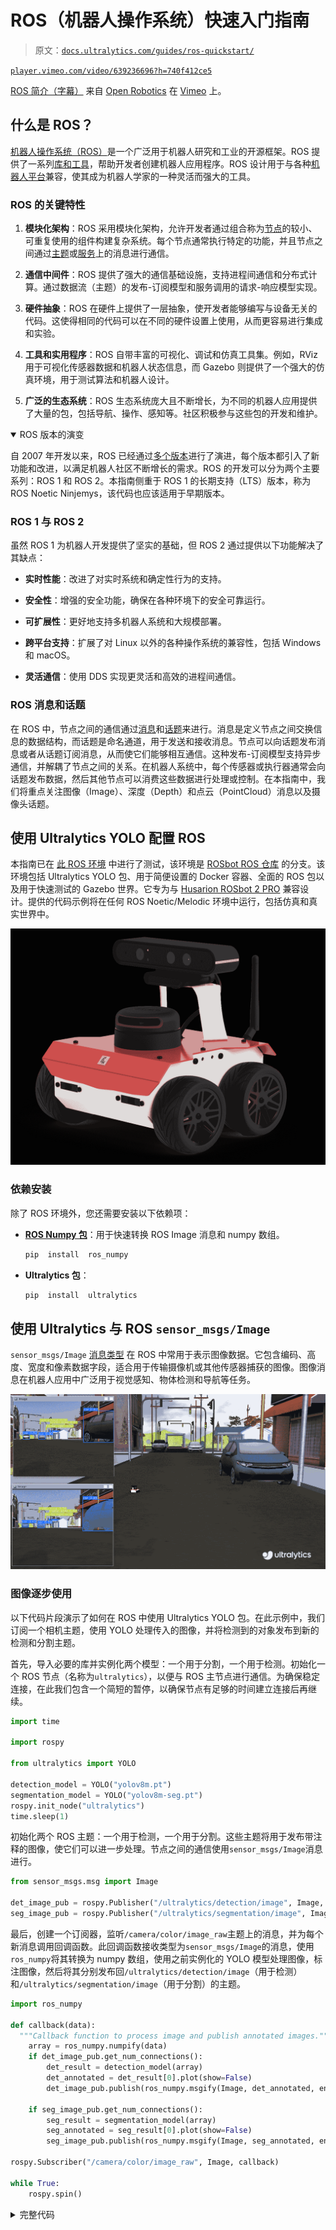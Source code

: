 # ROS（机器人操作系统）快速入门指南

> 原文：[`docs.ultralytics.com/guides/ros-quickstart/`](https://docs.ultralytics.com/guides/ros-quickstart/)

[`player.vimeo.com/video/639236696?h=740f412ce5`](https://player.vimeo.com/video/639236696?h=740f412ce5)

[ROS 简介（字幕）](https://vimeo.com/639236696) 来自 [Open Robotics](https://vimeo.com/osrfoundation) 在 [Vimeo](https://vimeo.com) 上。

## 什么是 ROS？

[机器人操作系统（ROS）](https://www.ros.org/)是一个广泛用于机器人研究和工业的开源框架。ROS 提供了一系列[库和工具](https://www.ros.org/blog/ecosystem/)，帮助开发者创建机器人应用程序。ROS 设计用于与各种[机器人平台](https://robots.ros.org/)兼容，使其成为机器人学家的一种灵活而强大的工具。

### ROS 的关键特性

1.  **模块化架构**：ROS 采用模块化架构，允许开发者通过组合称为[节点](https://wiki.ros.org/ROS/Tutorials/UnderstandingNodes)的较小、可重复使用的组件构建复杂系统。每个节点通常执行特定的功能，并且节点之间通过[主题](https://wiki.ros.org/ROS/Tutorials/UnderstandingTopics)或[服务](https://wiki.ros.org/ROS/Tutorials/UnderstandingServicesParams)上的消息进行通信。

1.  **通信中间件**：ROS 提供了强大的通信基础设施，支持进程间通信和分布式计算。通过数据流（主题）的发布-订阅模型和服务调用的请求-响应模型实现。

1.  **硬件抽象**：ROS 在硬件上提供了一层抽象，使开发者能够编写与设备无关的代码。这使得相同的代码可以在不同的硬件设置上使用，从而更容易进行集成和实验。

1.  **工具和实用程序**：ROS 自带丰富的可视化、调试和仿真工具集。例如，RViz 用于可视化传感器数据和机器人状态信息，而 Gazebo 则提供了一个强大的仿真环境，用于测试算法和机器人设计。

1.  **广泛的生态系统**：ROS 生态系统庞大且不断增长，为不同的机器人应用提供了大量的包，包括导航、操作、感知等。社区积极参与这些包的开发和维护。

<details class="note" open="open"><summary>ROS 版本的演变</summary>

自 2007 年开发以来，ROS 已经通过[多个版本](https://wiki.ros.org/Distributions)进行了演进，每个版本都引入了新功能和改进，以满足机器人社区不断增长的需求。ROS 的开发可以分为两个主要系列：ROS 1 和 ROS 2。本指南侧重于 ROS 1 的长期支持（LTS）版本，称为 ROS Noetic Ninjemys，该代码也应该适用于早期版本。

### ROS 1 与 ROS 2

虽然 ROS 1 为机器人开发提供了坚实的基础，但 ROS 2 通过提供以下功能解决了其缺点：

+   **实时性能**：改进了对实时系统和确定性行为的支持。

+   **安全性**：增强的安全功能，确保在各种环境下的安全可靠运行。

+   **可扩展性**：更好地支持多机器人系统和大规模部署。

+   **跨平台支持**：扩展了对 Linux 以外的各种操作系统的兼容性，包括 Windows 和 macOS。

+   **灵活通信**：使用 DDS 实现更灵活和高效的进程间通信。</details>

### ROS 消息和话题

在 ROS 中，节点之间的通信通过[消息](https://wiki.ros.org/Messages)和[话题](https://wiki.ros.org/Topics)来进行。消息是定义节点之间交换信息的数据结构，而话题是命名通道，用于发送和接收消息。节点可以向话题发布消息或者从话题订阅消息，从而使它们能够相互通信。这种发布-订阅模型支持异步通信，并解耦了节点之间的关系。在机器人系统中，每个传感器或执行器通常会向话题发布数据，然后其他节点可以消费这些数据进行处理或控制。在本指南中，我们将重点关注图像（Image）、深度（Depth）和点云（PointCloud）消息以及摄像头话题。

## 使用 Ultralytics YOLO 配置 ROS

本指南已在 [此 ROS 环境](https://github.com/ambitious-octopus/rosbot_ros/tree/noetic) 中进行了测试，该环境是 [ROSbot ROS 仓库](https://github.com/husarion/rosbot_ros) 的分支。该环境包括 Ultralytics YOLO 包、用于简便设置的 Docker 容器、全面的 ROS 包以及用于快速测试的 Gazebo 世界。它专为与 [Husarion ROSbot 2 PRO](https://husarion.com/manuals/rosbot/) 兼容设计。提供的代码示例将在任何 ROS Noetic/Melodic 环境中运行，包括仿真和真实世界中。

![Husarion ROSbot 2 PRO](img/6c8e2c01a43d9da9a2eeff4f5afc66f9.png)

### 依赖安装

除了 ROS 环境外，您还需要安装以下依赖项：

+   **[ROS Numpy 包](https://github.com/eric-wieser/ros_numpy)**：用于快速转换 ROS Image 消息和 numpy 数组。

    ```py
    pip  install  ros_numpy 
    ```

+   **Ultralytics 包**：

    ```py
    pip  install  ultralytics 
    ```

## 使用 Ultralytics 与 ROS `sensor_msgs/Image`

`sensor_msgs/Image` [消息类型](https://docs.ros.org/en/api/sensor_msgs/html/msg/Image.html) 在 ROS 中常用于表示图像数据。它包含编码、高度、宽度和像素数据字段，适合用于传输摄像机或其他传感器捕获的图像。图像消息在机器人应用中广泛用于视觉感知、物体检测和导航等任务。

![ROS Gazebo 中的检测与分割](img/62c6684e47f97d6c0debdbced67d9c27.png)

### 图像逐步使用

以下代码片段演示了如何在 ROS 中使用 Ultralytics YOLO 包。在此示例中，我们订阅一个相机主题，使用 YOLO 处理传入的图像，并将检测到的对象发布到新的检测和分割主题。

首先，导入必要的库并实例化两个模型：一个用于分割，一个用于检测。初始化一个 ROS 节点（名称为`ultralytics`），以便与 ROS 主节点进行通信。为确保稳定连接，在此我们包含一个简短的暂停，以确保节点有足够的时间建立连接后再继续。

```py
import time

import rospy

from ultralytics import YOLO

detection_model = YOLO("yolov8m.pt")
segmentation_model = YOLO("yolov8m-seg.pt")
rospy.init_node("ultralytics")
time.sleep(1) 
```

初始化两个 ROS 主题：一个用于检测，一个用于分割。这些主题将用于发布带注释的图像，使它们可以进一步处理。节点之间的通信使用`sensor_msgs/Image`消息进行。

```py
from sensor_msgs.msg import Image

det_image_pub = rospy.Publisher("/ultralytics/detection/image", Image, queue_size=5)
seg_image_pub = rospy.Publisher("/ultralytics/segmentation/image", Image, queue_size=5) 
```

最后，创建一个订阅器，监听`/camera/color/image_raw`主题上的消息，并为每个新消息调用回调函数。此回调函数接收类型为`sensor_msgs/Image`的消息，使用`ros_numpy`将其转换为 numpy 数组，使用之前实例化的 YOLO 模型处理图像，标注图像，然后将其分别发布回`/ultralytics/detection/image`（用于检测）和`/ultralytics/segmentation/image`（用于分割）的主题。

```py
import ros_numpy

def callback(data):
  """Callback function to process image and publish annotated images."""
    array = ros_numpy.numpify(data)
    if det_image_pub.get_num_connections():
        det_result = detection_model(array)
        det_annotated = det_result[0].plot(show=False)
        det_image_pub.publish(ros_numpy.msgify(Image, det_annotated, encoding="rgb8"))

    if seg_image_pub.get_num_connections():
        seg_result = segmentation_model(array)
        seg_annotated = seg_result[0].plot(show=False)
        seg_image_pub.publish(ros_numpy.msgify(Image, seg_annotated, encoding="rgb8"))

rospy.Subscriber("/camera/color/image_raw", Image, callback)

while True:
    rospy.spin() 
```

<details class="example"><summary>完整代码</summary>

```py
import time

import ros_numpy
import rospy
from sensor_msgs.msg import Image

from ultralytics import YOLO

detection_model = YOLO("yolov8m.pt")
segmentation_model = YOLO("yolov8m-seg.pt")
rospy.init_node("ultralytics")
time.sleep(1)

det_image_pub = rospy.Publisher("/ultralytics/detection/image", Image, queue_size=5)
seg_image_pub = rospy.Publisher("/ultralytics/segmentation/image", Image, queue_size=5)

def callback(data):
  """Callback function to process image and publish annotated images."""
    array = ros_numpy.numpify(data)
    if det_image_pub.get_num_connections():
        det_result = detection_model(array)
        det_annotated = det_result[0].plot(show=False)
        det_image_pub.publish(ros_numpy.msgify(Image, det_annotated, encoding="rgb8"))

    if seg_image_pub.get_num_connections():
        seg_result = segmentation_model(array)
        seg_annotated = seg_result[0].plot(show=False)
        seg_image_pub.publish(ros_numpy.msgify(Image, seg_annotated, encoding="rgb8"))

rospy.Subscriber("/camera/color/image_raw", Image, callback)

while True:
    rospy.spin() 
```</details> <details class="tip" open="open"><summary>调试</summary>

ROS（机器人操作系统）的调试由于系统的分布性质可能具有挑战性。有几个工具可以协助此过程：

1.  `rostopic echo <TOPIC-NAME>`：此命令允许您查看发布在特定主题上的消息，帮助您检查数据流动态。

1.  `rostopic list`：使用此命令列出 ROS 系统中所有可用的主题，为您提供活动数据流的概述。

1.  `rqt_graph`：这个可视化工具显示节点之间的通信图，提供节点如何互连及相互作用的洞察。

1.  对于更复杂的可视化，如三维表示，可以使用[RViz](https://wiki.ros.org/rviz)。RViz（ROS 可视化）是一个强大的 ROS 三维可视化工具，允许您实时查看机器人及其环境的状态。通过 RViz，您可以查看传感器数据（例如`sensors_msgs/Image`），机器人模型状态以及各种其他类型的信息，这有助于调试和理解您的机器人系统行为。</details>

### 用`std_msgs/String`发布检测到的类别

标准的 ROS 消息也包括 `std_msgs/String` 消息。在许多应用中，不必重新发布整个带有注释的图像；相反，只需要机器人视野中存在的类。以下示例演示了如何使用 `std_msgs/String` [消息](https://docs.ros.org/en/noetic/api/std_msgs/html/msg/String.html) 将检测到的类别重新发布到 `/ultralytics/detection/classes` 话题。这些消息更轻量级且提供了关键信息，对各种应用非常有价值。

#### 示例用例

考虑一个配备有相机和物体检测模型的仓库机器人。机器人可以通过发布 `std_msgs/String` 消息列表而不是通过网络发送大型带有注释的图像。例如，当机器人检测到像 "box"、"pallet" 和 "forklift" 这样的对象时，它将这些类别发布到 `/ultralytics/detection/classes` 话题。然后，中央监控系统可以使用这些信息实时跟踪库存，优化机器人的路径规划以避开障碍物，或触发特定动作，如拾取检测到的箱子。这种方法减少了通信所需的带宽，并侧重于传输关键数据。

### 逐步使用字符串

本示例演示了如何在 ROS 中使用 Ultralytics YOLO 软件包。在这个例子中，我们订阅相机话题，使用 YOLO 处理传入的图像，并通过 `std_msgs/String` 消息将检测到的对象发布到新的话题 `/ultralytics/detection/classes`。使用 `ros_numpy` 软件包将 ROS Image 消息转换为 numpy 数组，以便与 YOLO 进行处理。

```py
import time

import ros_numpy
import rospy
from sensor_msgs.msg import Image
from std_msgs.msg import String

from ultralytics import YOLO

detection_model = YOLO("yolov8m.pt")
rospy.init_node("ultralytics")
time.sleep(1)
classes_pub = rospy.Publisher("/ultralytics/detection/classes", String, queue_size=5)

def callback(data):
  """Callback function to process image and publish detected classes."""
    array = ros_numpy.numpify(data)
    if classes_pub.get_num_connections():
        det_result = detection_model(array)
        classes = det_result[0].boxes.cls.cpu().numpy().astype(int)
        names = [det_result[0].names[i] for i in classes]
        classes_pub.publish(String(data=str(names)))

rospy.Subscriber("/camera/color/image_raw", Image, callback)
while True:
    rospy.spin() 
```

## 使用 Ultralytics 和 ROS 深度图像

除了 RGB 图像外，ROS 还支持 [深度图像](https://en.wikipedia.org/wiki/Depth_map)，这些图像提供了有关物体与相机之间距离的信息。深度图像对于机器人应用（如避障、3D 映射和定位）至关重要。

深度图像是一种图像，其中每个像素表示从相机到对象的距离。与捕捉颜色的 RGB 图像不同，深度图像捕捉空间信息，使机器人能够感知其环境的三维结构。

获取深度图像

可以使用各种传感器获取深度图像：

1.  [立体相机](https://en.wikipedia.org/wiki/Stereo_camera)：使用两个相机根据图像视差计算深度。

1.  [飞行时间（ToF）相机](https://en.wikipedia.org/wiki/Time-of-flight_camera)：测量光返回对象所需的时间。

1.  [结构光传感器](https://en.wikipedia.org/wiki/Structured-light_3D_scanner)：投射模式并测量其在表面上的变形。

### 使用深度图像的 YOLO

在 ROS 中，深度图像由`sensor_msgs/Image`消息类型表示，其中包括编码、高度、宽度和像素数据字段。深度图像的编码字段通常使用像"16UC1"这样的格式，表示每个像素的 16 位无符号整数，其中每个值表示到物体的距离。深度图像通常与 RGB 图像一起使用，以提供环境的更全面视图。

使用 YOLO 可以从 RGB 和深度图像中提取并结合信息。例如，YOLO 可以检测 RGB 图像中的对象，这一检测可以用于在深度图像中确定相应的区域。这样可以提取检测到对象的精确深度信息，增强机器人在三维环境中理解其环境的能力。

RGB-D 相机

在处理深度图像时，确保 RGB 和深度图像正确对齐非常重要。RGB-D 相机（如[Intel RealSense](https://www.intelrealsense.com/)系列）提供了同步的 RGB 和深度图像，使得从两个来源结合信息更加容易。如果使用单独的 RGB 和深度相机，重要的是对它们进行校准，以确保准确的对齐。

#### 深度逐步使用

在本例中，我们使用 YOLO 对图像进行分割，并将提取的掩码应用于深度图像中的对象分割。这样可以确定感兴趣对象的每个像素距离相机的焦点中心的距离。通过获取这些距离信息，我们可以计算场景中相机与特定对象之间的距离。首先导入必要的库，创建一个 ROS 节点，并实例化分割模型和 ROS 主题。

```py
import time

import rospy
from std_msgs.msg import String

from ultralytics import YOLO

rospy.init_node("ultralytics")
time.sleep(1)

segmentation_model = YOLO("yolov8m-seg.pt")

classes_pub = rospy.Publisher("/ultralytics/detection/distance", String, queue_size=5) 
```

接下来，定义一个回调函数来处理传入的深度图像消息。该函数等待深度图像和 RGB 图像消息，将它们转换为 numpy 数组，并将分割模型应用于 RGB 图像。然后提取每个检测到对象的分割掩码，并使用深度图像计算对象距相机的平均距离。大多数传感器具有最大距离，称为剪裁距离，超出此距离的值被表示为 inf（`np.inf`）。在处理之前，过滤这些空值并将它们赋值为`0`是非常重要的。最后，将检测到的对象及其平均距离发布到`/ultralytics/detection/distance`主题上。

```py
import numpy as np
import ros_numpy
from sensor_msgs.msg import Image

def callback(data):
  """Callback function to process depth image and RGB image."""
    image = rospy.wait_for_message("/camera/color/image_raw", Image)
    image = ros_numpy.numpify(image)
    depth = ros_numpy.numpify(data)
    result = segmentation_model(image)

    for index, cls in enumerate(result[0].boxes.cls):
        class_index = int(cls.cpu().numpy())
        name = result[0].names[class_index]
        mask = result[0].masks.data.cpu().numpy()[index, :, :].astype(int)
        obj = depth[mask == 1]
        obj = obj[~np.isnan(obj)]
        avg_distance = np.mean(obj) if len(obj) else np.inf

    classes_pub.publish(String(data=str(all_objects)))

rospy.Subscriber("/camera/depth/image_raw", Image, callback)

while True:
    rospy.spin() 
```

<details class="example"><summary>完整代码</summary>

```py
import time

import numpy as np
import ros_numpy
import rospy
from sensor_msgs.msg import Image
from std_msgs.msg import String

from ultralytics import YOLO

rospy.init_node("ultralytics")
time.sleep(1)

segmentation_model = YOLO("yolov8m-seg.pt")

classes_pub = rospy.Publisher("/ultralytics/detection/distance", String, queue_size=5)

def callback(data):
  """Callback function to process depth image and RGB image."""
    image = rospy.wait_for_message("/camera/color/image_raw", Image)
    image = ros_numpy.numpify(image)
    depth = ros_numpy.numpify(data)
    result = segmentation_model(image)

    for index, cls in enumerate(result[0].boxes.cls):
        class_index = int(cls.cpu().numpy())
        name = result[0].names[class_index]
        mask = result[0].masks.data.cpu().numpy()[index, :, :].astype(int)
        obj = depth[mask == 1]
        obj = obj[~np.isnan(obj)]
        avg_distance = np.mean(obj) if len(obj) else np.inf

    classes_pub.publish(String(data=str(all_objects)))

rospy.Subscriber("/camera/depth/image_raw", Image, callback)

while True:
    rospy.spin() 
```</details>

## 使用 ROS 的 Ultralytics `sensor_msgs/PointCloud2`

![ROS Gazebo 中的检测和分割](img/034919731770fe377697d6eddc2c6aa4.png)

`sensor_msgs/PointCloud2` [消息类型](https://docs.ros.org/en/api/sensor_msgs/html/msg/PointCloud2.html) 是 ROS 中用于表示 3D 点云数据的数据结构。该消息类型对机器人应用至关重要，可以执行 3D 映射、对象识别和定位等任务。

点云是在三维坐标系内定义的数据点集合。这些数据点代表通过 3D 扫描技术捕获的对象或场景的外部表面。云中的每个点都有`X`、`Y`和`Z`坐标，对应其空间位置，可能还包括颜色和强度等附加信息。

参考框架

在处理`sensor_msgs/PointCloud2`时，必须考虑从中获取点云数据的传感器参考框架。点云最初是在传感器的参考框架中捕获的。您可以通过监听`/tf_static`话题来确定这个参考框架。然而，根据您的具体应用需求，您可能需要将点云转换为另一个参考框架。这可以通过使用`tf2_ros`包来实现，该包提供了管理坐标框架和在它们之间转换数据的工具。

获取点云

可以使用各种传感器获取点云：

1.  **激光雷达（Light Detection and Ranging，LIDAR）**：使用激光脉冲测量物体的距离并创建高精度的 3D 地图。

1.  **深度摄像头**：捕获每个像素的深度信息，允许对场景进行 3D 重建。

1.  **立体相机**：利用两个或更多摄像头通过三角测量获取深度信息。

1.  **结构光扫描仪**：在表面投射已知模式，并测量变形以计算深度。

### 使用 YOLO 处理点云

要将 YOLO 与`sensor_msgs/PointCloud2`类型的消息集成，可以采用类似于深度图的方法。通过利用点云中嵌入的颜色信息，我们可以提取一个 2D 图像，使用 YOLO 对该图像进行分割，然后将结果掩码应用于三维点，以隔离感兴趣的 3D 对象。

处理点云推荐使用 Open3D（`pip install open3d`），这是一个用户友好的 Python 库。Open3D 提供了强大的工具来管理点云数据结构、可视化它们，并无缝执行复杂操作。这个库可以显著简化处理过程，增强我们在与基于 YOLO 的分割结合时操作和分析点云的能力。

#### 点云逐步使用

导入必要的库并实例化 YOLO 模型用于分割。

```py
import time

import rospy

from ultralytics import YOLO

rospy.init_node("ultralytics")
time.sleep(1)
segmentation_model = YOLO("yolov8m-seg.pt") 
```

创建一个名为`pointcloud2_to_array`的函数，将`sensor_msgs/PointCloud2`消息转换为两个 numpy 数组。`sensor_msgs/PointCloud2`消息基于获取图像的`width`和`height`包含`n`个点。例如，一个`480 x 640`的图像将有`307,200`个点。每个点包括三个空间坐标(`xyz`)和对应的`RGB`格式颜色。这些可以被视为两个独立的信息通道。

函数以原始相机分辨率(`width x height`)返回`xyz`坐标和`RGB`值。大多数传感器具有最大距离，称为剪裁距离，超出该距离的值表示为 inf(`np.inf`)。在处理之前，过滤这些空值并将它们分配一个`0`值是很重要的。

```py
import numpy as np
import ros_numpy

def pointcloud2_to_array(pointcloud2: PointCloud2) -> tuple:
  """
 Convert a ROS PointCloud2 message to a numpy array.

 Args:
 pointcloud2 (PointCloud2): the PointCloud2 message

 Returns:
 (tuple): tuple containing (xyz, rgb)
 """
    pc_array = ros_numpy.point_cloud2.pointcloud2_to_array(pointcloud2)
    split = ros_numpy.point_cloud2.split_rgb_field(pc_array)
    rgb = np.stack([split["b"], split["g"], split["r"]], axis=2)
    xyz = ros_numpy.point_cloud2.get_xyz_points(pc_array, remove_nans=False)
    xyz = np.array(xyz).reshape((pointcloud2.height, pointcloud2.width, 3))
    nan_rows = np.isnan(xyz).all(axis=2)
    xyz[nan_rows] = [0, 0, 0]
    rgb[nan_rows] = [0, 0, 0]
    return xyz, rgb 
```

接下来，订阅`/camera/depth/points`话题以接收点云消息，并使用`pointcloud2_to_array`函数将`sensor_msgs/PointCloud2`消息转换为包含 XYZ 坐标和 RGB 值的 numpy 数组。使用 YOLO 模型处理 RGB 图像以提取分割的物体。对于每个检测到的物体，提取分割掩码并将其应用于 RGB 图像和 XYZ 坐标，以在 3D 空间中隔离物体。

处理掩码很简单，因为它由二进制值组成，其中`1`表示物体的存在，`0`表示物体的不存在。要应用掩码，只需将原始通道乘以掩码。这个操作有效地将兴趣对象从图像中隔离出来。最后，创建一个 Open3D 点云对象，并使用相关颜色在 3D 空间中可视化分割的对象。

```py
import sys

import open3d as o3d

ros_cloud = rospy.wait_for_message("/camera/depth/points", PointCloud2)
xyz, rgb = pointcloud2_to_array(ros_cloud)
result = segmentation_model(rgb)

if not len(result[0].boxes.cls):
    print("No objects detected")
    sys.exit()

classes = result[0].boxes.cls.cpu().numpy().astype(int)
for index, class_id in enumerate(classes):
    mask = result[0].masks.data.cpu().numpy()[index, :, :].astype(int)
    mask_expanded = np.stack([mask, mask, mask], axis=2)

    obj_rgb = rgb * mask_expanded
    obj_xyz = xyz * mask_expanded

    pcd = o3d.geometry.PointCloud()
    pcd.points = o3d.utility.Vector3dVector(obj_xyz.reshape((ros_cloud.height * ros_cloud.width, 3)))
    pcd.colors = o3d.utility.Vector3dVector(obj_rgb.reshape((ros_cloud.height * ros_cloud.width, 3)) / 255)
    o3d.visualization.draw_geometries([pcd]) 
```

<details class="example"><summary>完整代码</summary>

```py
import sys
import time

import numpy as np
import open3d as o3d
import ros_numpy
import rospy

from ultralytics import YOLO

rospy.init_node("ultralytics")
time.sleep(1)
segmentation_model = YOLO("yolov8m-seg.pt")

def pointcloud2_to_array(pointcloud2: PointCloud2) -> tuple:
  """
 Convert a ROS PointCloud2 message to a numpy array.

 Args:
 pointcloud2 (PointCloud2): the PointCloud2 message

 Returns:
 (tuple): tuple containing (xyz, rgb)
 """
    pc_array = ros_numpy.point_cloud2.pointcloud2_to_array(pointcloud2)
    split = ros_numpy.point_cloud2.split_rgb_field(pc_array)
    rgb = np.stack([split["b"], split["g"], split["r"]], axis=2)
    xyz = ros_numpy.point_cloud2.get_xyz_points(pc_array, remove_nans=False)
    xyz = np.array(xyz).reshape((pointcloud2.height, pointcloud2.width, 3))
    nan_rows = np.isnan(xyz).all(axis=2)
    xyz[nan_rows] = [0, 0, 0]
    rgb[nan_rows] = [0, 0, 0]
    return xyz, rgb

ros_cloud = rospy.wait_for_message("/camera/depth/points", PointCloud2)
xyz, rgb = pointcloud2_to_array(ros_cloud)
result = segmentation_model(rgb)

if not len(result[0].boxes.cls):
    print("No objects detected")
    sys.exit()

classes = result[0].boxes.cls.cpu().numpy().astype(int)
for index, class_id in enumerate(classes):
    mask = result[0].masks.data.cpu().numpy()[index, :, :].astype(int)
    mask_expanded = np.stack([mask, mask, mask], axis=2)

    obj_rgb = rgb * mask_expanded
    obj_xyz = xyz * mask_expanded

    pcd = o3d.geometry.PointCloud()
    pcd.points = o3d.utility.Vector3dVector(obj_xyz.reshape((ros_cloud.height * ros_cloud.width, 3)))
    pcd.colors = o3d.utility.Vector3dVector(obj_rgb.reshape((ros_cloud.height * ros_cloud.width, 3)) / 255)
    o3d.visualization.draw_geometries([pcd]) 
```</details>

![使用 Ultralytics 进行点云分割](img/53ab87c81395c1cae864d340d0d0fd07.png)

## 常见问题解答（FAQ）

### 什么是机器人操作系统（ROS）？

[机器人操作系统（ROS）](https://www.ros.org/)是一个开源框架，广泛用于机器人领域，帮助开发者创建健壮的机器人应用程序。它提供了一系列[库和工具](https://www.ros.org/blog/ecosystem/)用于构建和与机器人系统交互，使复杂应用程序的开发更加轻松。ROS 支持节点间通过[话题](https://wiki.ros.org/ROS/Tutorials/UnderstandingTopics)或[服务](https://wiki.ros.org/ROS/Tutorials/UnderstandingServicesParams)传递消息进行通信。

### 如何将 Ultralytics YOLO 与 ROS 集成以进行实时目标检测？

将 Ultralytics YOLO 与 ROS 集成涉及设置 ROS 环境并使用 YOLO 处理传感器数据。首先安装必要的依赖项，如`ros_numpy`和 Ultralytics YOLO：

```py
pip  install  ros_numpy  ultralytics 
```

接下来，创建一个 ROS 节点并订阅图像话题以处理传入数据。以下是一个简单的示例：

```py
import ros_numpy
import rospy
from sensor_msgs.msg import Image

from ultralytics import YOLO

detection_model = YOLO("yolov8m.pt")
rospy.init_node("ultralytics")
det_image_pub = rospy.Publisher("/ultralytics/detection/image", Image, queue_size=5)

def callback(data):
    array = ros_numpy.numpify(data)
    det_result = detection_model(array)
    det_annotated = det_result[0].plot(show=False)
    det_image_pub.publish(ros_numpy.msgify(Image, det_annotated, encoding="rgb8"))

rospy.Subscriber("/camera/color/image_raw", Image, callback)
rospy.spin() 
```

### ROS 话题是什么以及它们在 Ultralytics YOLO 中如何使用？

ROS 主题通过发布-订阅模型在 ROS 网络中的节点之间进行通信。主题是节点用来异步发送和接收消息的命名通道。在 Ultralytics YOLO 的背景下，您可以使一个节点订阅图像主题，使用 YOLO 处理图像进行检测或分割等任务，并将结果发布到新的主题上。

例如，订阅相机主题并处理传入图像进行检测：

```py
rospy.Subscriber("/camera/color/image_raw", Image, callback) 
```

### 在 ROS 中为什么要使用 Ultralytics YOLO 的深度图像？

ROS 中的深度图像，由`sensor_msgs/Image`表示，提供了物体距相机的距离，对于障碍物避免、3D 地图和定位等任务至关重要。通过[使用深度信息](https://en.wikipedia.org/wiki/Depth_map)和 RGB 图像，机器人可以更好地理解其 3D 环境。

使用 YOLO，可以从 RGB 图像中提取分割掩模，并将这些掩模应用到深度图像上，以获取精确的 3D 物体信息，从而提升机器人在环境中导航和交互的能力。

### 如何使用 YOLO 在 ROS 中可视化 3D 点云？

使用 YOLO 在 ROS 中可视化 3D 点云：

1.  将`sensor_msgs/PointCloud2`消息转换为 numpy 数组。

1.  使用 YOLO 来分割 RGB 图像。

1.  将分割掩模应用于点云。

这里有一个使用 Open3D 进行可视化的例子：

```py
import sys

import open3d as o3d
import ros_numpy
import rospy
from sensor_msgs.msg import PointCloud2

from ultralytics import YOLO

rospy.init_node("ultralytics")
segmentation_model = YOLO("yolov8m-seg.pt")

def pointcloud2_to_array(pointcloud2):
    pc_array = ros_numpy.point_cloud2.pointcloud2_to_array(pointcloud2)
    split = ros_numpy.point_cloud2.split_rgb_field(pc_array)
    rgb = np.stack([split["b"], split["g"], split["r"]], axis=2)
    xyz = ros_numpy.point_cloud2.get_xyz_points(pc_array, remove_nans=False)
    xyz = np.array(xyz).reshape((pointcloud2.height, pointcloud2.width, 3))
    return xyz, rgb

ros_cloud = rospy.wait_for_message("/camera/depth/points", PointCloud2)
xyz, rgb = pointcloud2_to_array(ros_cloud)
result = segmentation_model(rgb)

if not len(result[0].boxes.cls):
    print("No objects detected")
    sys.exit()

classes = result[0].boxes.cls.cpu().numpy().astype(int)
for index, class_id in enumerate(classes):
    mask = result[0].masks.data.cpu().numpy()[index, :, :].astype(int)
    mask_expanded = np.stack([mask, mask, mask], axis=2)

    obj_rgb = rgb * mask_expanded
    obj_xyz = xyz * mask_expanded

    pcd = o3d.geometry.PointCloud()
    pcd.points = o3d.utility.Vector3dVector(obj_xyz.reshape((-1, 3)))
    pcd.colors = o3d.utility.Vector3dVector(obj_rgb.reshape((-1, 3)) / 255)
    o3d.visualization.draw_geometries([pcd]) 
```

这种方法提供了分割对象的 3D 可视化，对于导航和操作等任务非常有用。
